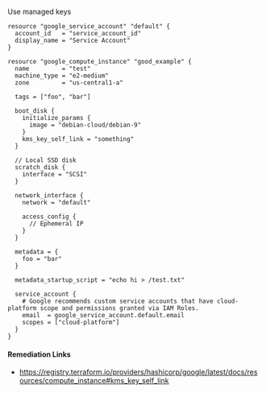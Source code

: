 
Use managed keys 

```hcl
resource "google_service_account" "default" {
  account_id   = "service_account_id"
  display_name = "Service Account"
}

resource "google_compute_instance" "good_example" {
  name         = "test"
  machine_type = "e2-medium"
  zone         = "us-central1-a"
  
  tags = ["foo", "bar"]
  
  boot_disk {
    initialize_params {
      image = "debian-cloud/debian-9"
    }
    kms_key_self_link = "something"
  }
  
  // Local SSD disk
  scratch_disk {
    interface = "SCSI"
  }
  
  network_interface {
    network = "default"
    
    access_config {
      // Ephemeral IP
    }
  }
  
  metadata = {
    foo = "bar"
  }
  
  metadata_startup_script = "echo hi > /test.txt"
  
  service_account {
    # Google recommends custom service accounts that have cloud-platform scope and permissions granted via IAM Roles.
    email  = google_service_account.default.email
    scopes = ["cloud-platform"]
  }
}
```

#### Remediation Links
 - https://registry.terraform.io/providers/hashicorp/google/latest/docs/resources/compute_instance#kms_key_self_link
        